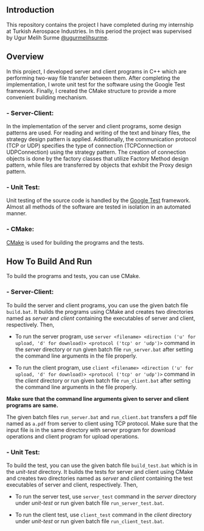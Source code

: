 ## Introduction

This repository contains the project I have completed during my internship at Turkish Aerospace Industries. In this period the project was supervised by Ugur Melih Surme [@ugurmelihsurme](https://github.com/ugurmelihsurme).

## Overview

In this project, I developed server and client programs in C++ which are performing two-way file transfer between them. After completing the implementation, I wrote unit test for the software using the Google Test framework. Finally, I created the CMake structure to provide a more convenient building mechanism.

### - Server-Client:

In the implementation of the server and client programs, some design patterns are used. For reading and writing of the text and binary files, the strategy design pattern is applied. Additionally, the communication protocol (TCP or UDP) specifies the type of connection (TCPConnection or UDPConnection) using the strategy pattern. The creation of connection objects is done by the factory classes that utilize Factory Method design pattern, while files are transferred by objects that exhibit the Proxy design pattern.

### - Unit Test:

Unit testing of the source code is handled by the [Google Test](https://github.com/google/googletest) framework. Almost all methods of the software are tested in isolation in an automated manner.

### - CMake:

[CMake](https://cmake.org/) is used for building the programs and the tests.

## How To Build And Run

To build the programs and tests, you can use CMake.

### - Server-Client:

To build the server and client programs, you can use the given batch file `build.bat`. It builds the programs using CMake and creates two directories named as _server_ and _client_ containing the executables of server and client, respectively. Then,

* To run the server program, use `server <filename> <direction ('u' for upload, 'd' for download)> <protocol ('tcp' or 'udp')>` command in the _server_ directory or run given batch file `run_server.bat` after setting the command line arguments in the file properly.

* To run the client program, use `client <filename> <direction ('u' for upload, 'd' for download)> <protocol ('tcp' or 'udp')>` command in the _client_ directory or run given batch file `run_client.bat` after setting the command line arguments in the file properly.

**Make sure that the command line arguments given to server and client programs are same.**

The given batch files  `run_server.bat` and `run_client.bat` transfers a pdf file named as `a.pdf` from server to client using TCP protocol. Make sure that the input file is in the same directory with server program for download operations and client program for upload operations.

### - Unit Test:

To build the test, you can use the given batch file `build_test.bat` which is in the _unit-test_ directory. It builds the tests for server and client using CMake and creates two directories named as _server_ and _client_ containing the test executables of server and client, respectively. Then,

* To run the server test, use `server_test` command in the _server_ directory under _unit-test_ or run given batch file `run_server_test.bat`.

* To run the client test, use `client_test` command in the _client_ directory under _unit-test_ or run given batch file `run_client_test.bat`.